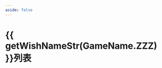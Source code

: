 ```yaml
---
aside: false
---
```

# {{ getWishNameStr(GameName.ZZZ) }}列表

<WishList />

<script setup lang="ts">
import WishList from "../.vitepress/components/zzz/WishList.vue";
import { GameName, getWishNameStr } from "../.vitepress/components/utils";
</script>
